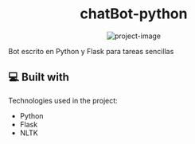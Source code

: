 <h1 id="title" align="center">chatBot-python</h1>

<p align="center"><img src="https://socialify.git.ci/bi0punk/chatBot-python/image?description=1&amp;font=Raleway&amp;language=1&amp;name=1&amp;owner=1&amp;pattern=Solid&amp;pulls=1&amp;theme=Dark" alt="project-image"></p>

<p id="description">Bot escrito en Python y Flask para tareas sencillas</p>

  
  
<h2>💻 Built with</h2>

Technologies used in the project:

*   Python
*   Flask
*   NLTK
